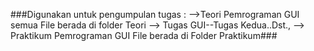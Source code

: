 ###Digunakan untuk pengumpulan tugas :
-->Teori Pemrograman GUI semua File berada di folder Teori --> Tugas GUI--Tugas Kedua..Dst.,  --> Praktikum Pemrograman GUI  File berada di Folder Praktikum###
